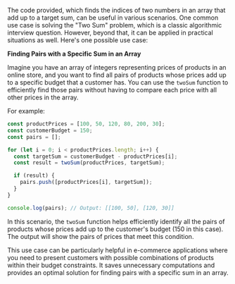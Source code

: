 The code provided, which finds the indices of two numbers in an array that add up to a target sum, can be useful in various scenarios. One common use case is solving the "Two Sum" problem, which is a classic algorithmic interview question. However, beyond that, it can be applied in practical situations as well. Here's one possible use case:

**Finding Pairs with a Specific Sum in an Array**

Imagine you have an array of integers representing prices of products in an online store, and you want to find all pairs of products whose prices add up to a specific budget that a customer has. You can use the `twoSum` function to efficiently find those pairs without having to compare each price with all other prices in the array.

For example:

```javascript
const productPrices = [100, 50, 120, 80, 200, 30];
const customerBudget = 150;
const pairs = [];

for (let i = 0; i < productPrices.length; i++) {
  const targetSum = customerBudget - productPrices[i];
  const result = twoSum(productPrices, targetSum);

  if (result) {
    pairs.push([productPrices[i], targetSum]);
  }
}

console.log(pairs); // Output: [[100, 50], [120, 30]]
```

In this scenario, the `twoSum` function helps efficiently identify all the pairs of products whose prices add up to the customer's budget (150 in this case). The output will show the pairs of prices that meet this condition.

This use case can be particularly helpful in e-commerce applications where you need to present customers with possible combinations of products within their budget constraints. It saves unnecessary computations and provides an optimal solution for finding pairs with a specific sum in an array.
